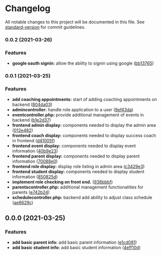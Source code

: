 # Changelog

All notable changes to this project will be documented in this file. See [standard-version](https://github.com/conventional-changelog/standard-version) for commit guidelines.

### 0.0.2 (2021-03-26)


### Features

* **google oauth signin:** allow the ability to signin using google ([bb13765](https://github.ncsu.edu/dasa-tech/juntos/commit/bb13765dc99ce167fd95158d18d0587e6b0325d5))

### 0.0.1 (2021-03-25)


### Features

* **add coaching appointments:** start of adding coaching appointments on backend ([804da03](https://github.ncsu.edu/dasa-tech/juntos/commit/804da034db2cabde55864afaaa7a0500d3123d12))
* **admincontroller:** handle role application to a user ([8ef43da](https://github.ncsu.edu/dasa-tech/juntos/commit/8ef43dae8f975bdcff1e64562caabeefcfd66d1c))
* **eventcontroller.php:** provide additional management of events in backend ([b1e2d37](https://github.ncsu.edu/dasa-tech/juntos/commit/b1e2d378eab0c8797973f11c6e85df9fe4a373a0))
* **frontend admin display:** components needed to display the admin area ([012e482](https://github.ncsu.edu/dasa-tech/juntos/commit/012e482fd93e1af3fa2561de839a19324bbd3956))
* **frontend coach display:** components needed to display success coach in frontend ([d41005f](https://github.ncsu.edu/dasa-tech/juntos/commit/d41005f0cfe0d0812537203b2225269c9ec293bc))
* **frontend event display:** components needed to display event information ([40b9e23](https://github.ncsu.edu/dasa-tech/juntos/commit/40b9e236d72cea3249ea5566c97d566252d0c6aa))
* **frontend parent display:** components needed to display parent information ([70088e0](https://github.ncsu.edu/dasa-tech/juntos/commit/70088e0ca22a8e4ff8f1d41f24f2a9e2070b3398))
* **frontend role display:** display role listing in admin area ([c3429e3](https://github.ncsu.edu/dasa-tech/juntos/commit/c3429e317c0ea347874dee93a8931149c7d82e55))
* **frontend student display:** components needed to display student information ([850825d](https://github.ncsu.edu/dasa-tech/juntos/commit/850825d252c1d6ffc75113a5c1a1aab9e67f6f53))
* **implement role checking on front end.** ([938bbbf](https://github.ncsu.edu/dasa-tech/juntos/commit/938bbbf535026b3d48f49858b6f766dacbdc1dab))
* **parentscontroller.php:** additional management functionalities for parents ([e742b24](https://github.ncsu.edu/dasa-tech/juntos/commit/e742b24ef47421fb9b69877a1088271d602cb131))
* **schedulecontroller.php:** backend add ability to adjust class schedule ([ae6629c](https://github.ncsu.edu/dasa-tech/juntos/commit/ae6629c9b0a991a48d325f9ce65b8cb944404a31))

## 0.0.0 (2021-03-25)


### Features

* **add basic parent info:** add basic parent information ([e1cd081](https://github.ncsu.edu/dasa-tech/juntos/commit/e1cd0812c243501081934d3135742c8997118e3d))
* **add basic student info:** add basic student information ([4eff10d](https://github.ncsu.edu/dasa-tech/juntos/commit/4eff10d77dac3bddd530a7640c9065fcad180164))

